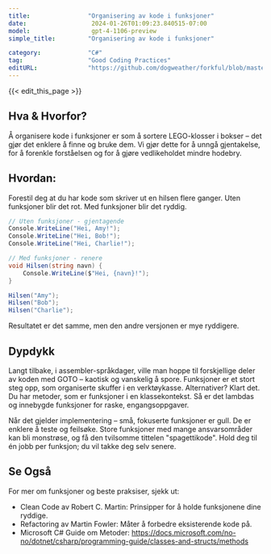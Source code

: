 ```yaml
---
title:                "Organisering av kode i funksjoner"
date:                  2024-01-26T01:09:23.840515-07:00
model:                 gpt-4-1106-preview
simple_title:         "Organisering av kode i funksjoner"

category:             "C#"
tag:                  "Good Coding Practices"
editURL:              "https://github.com/dogweather/forkful/blob/master/content/no/c-sharp/organizing-code-into-functions.md"
---
```


{{< edit_this_page >}}

## Hva & Hvorfor?
Å organisere kode i funksjoner er som å sortere LEGO-klosser i bokser – det gjør det enklere å finne og bruke dem. Vi gjør dette for å unngå gjentakelse, for å forenkle forståelsen og for å gjøre vedlikeholdet mindre hodebry.

## Hvordan:
Forestil deg at du har kode som skriver ut en hilsen flere ganger. Uten funksjoner blir det rot. Med funksjoner blir det ryddig.

```C#
// Uten funksjoner - gjentagende
Console.WriteLine("Hei, Amy!");
Console.WriteLine("Hei, Bob!");
Console.WriteLine("Hei, Charlie!");

// Med funksjoner - renere
void Hilsen(string navn) {
    Console.WriteLine($"Hei, {navn}!");
}

Hilsen("Amy");
Hilsen("Bob");
Hilsen("Charlie");
```

Resultatet er det samme, men den andre versjonen er mye ryddigere.

## Dypdykk
Langt tilbake, i assembler-språkdager, ville man hoppe til forskjellige deler av koden med GOTO – kaotisk og vanskelig å spore. Funksjoner er et stort steg opp, som organiserte skuffer i en verktøykasse. Alternativer? Klart det. Du har metoder, som er funksjoner i en klassekontekst. Så er det lambdas og innebygde funksjoner for raske, engangsoppgaver.

Når det gjelder implementering – små, fokuserte funksjoner er gull. De er enklere å teste og feilsøke. Store funksjoner med mange ansvarsområder kan bli monstrøse, og få den tvilsomme tittelen "spagettikode". Hold deg til én jobb per funksjon; du vil takke deg selv senere.

## Se Også
For mer om funksjoner og beste praksiser, sjekk ut:

- Clean Code av Robert C. Martin: Prinsipper for å holde funksjonene dine ryddige.
- Refactoring av Martin Fowler: Måter å forbedre eksisterende kode på.
- Microsoft C# Guide om Metoder: https://docs.microsoft.com/no-no/dotnet/csharp/programming-guide/classes-and-structs/methods
